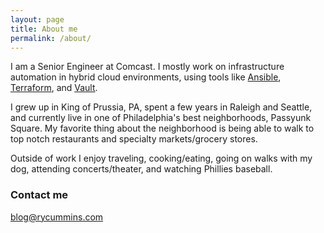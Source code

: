 ```yaml
---
layout: page
title: About me
permalink: /about/
---
```


I am a Senior Engineer at Comcast. I mostly work on infrastructure automation in hybrid cloud environments, using tools like [Ansible](https://docs.ansible.com), [Terraform](https://www.terraform.io/docs/index.html), and [Vault](https://www.vaultproject.io/docs/).

I grew up in King of Prussia, PA, spent a few years in Raleigh and Seattle, and currently live in one of Philadelphia's best neighborhoods, Passyunk Square. My favorite thing about the neighborhood is being able to walk to top notch restaurants and specialty markets/grocery stores.

Outside of work I enjoy traveling, cooking/eating, going on walks with my dog, attending concerts/theater, and watching Phillies baseball.

### Contact me

[blog@rycummins.com](mailto:blog@rycummins.com)
